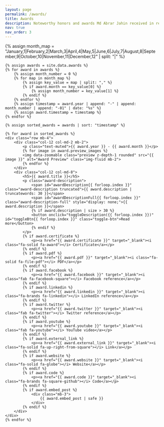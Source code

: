 ```yaml
---
layout: page
permalink: /awards/
title: Awards
description: Noteworthy honors and awards Md Abrar Jahin received in reversed chronological order.
nav: true
nav_order: 3
---
```



<div class="container">
    {% assign month_map = "January,1|February,2|March,3|April,4|May,5|June,6|July,7|August,8|September,9|October,10|November,11|December,12" | split: "|" %}
    
    {% assign awards = site.data.awards %}
    {% for award in awards %}
        {% assign month_number = 0 %}
        {% for map in month_map %}
            {% assign key_value = map | split: "," %}
            {% if award.month == key_value[0] %}
                {% assign month_number = key_value[1] %}
            {% endif %}
        {% endfor %}
        {% assign timestamp = award.year | append: "-" | append: month_number | append: "-01" | date: "%s" %}
        {% assign award.timestamp = timestamp %}
    {% endfor %}
    
    {% assign sorted_awards = awards | sort: "timestamp" %}

    {% for award in sorted_awards %}
    <div class="row mb-4">
        <div class="col-12 col-md-2 mb-2">
            <p class="text-muted">{{ award.year }} - {{ award.month }}</p>
            {% for image in award.preview_images %}
            <img data-zoomable class="preview z-depth-1 rounded" src="{{ image }}" alt="Award Preview" class="img-fluid mb-2">
            {% endfor %}
        </div>
        <div class="col-12 col-md-8">
            <h5>{{ award.title }}</h5>
            <p class="award-description">
                <span id="awardDescription{{ forloop.index }}" class="award-description truncated">{{ award.description | truncatewords: 30 }}</span>
                <span id="awardDescriptionFull{{ forloop.index }}" class="award-description-full" style="display: none;">{{ award.description }}</span>
                {% if award.description | size > 30 %}
                <button onclick="toggleDescription({{ forloop.index }})" id="toggleBtn{{ forloop.index }}" class="toggle-btn">Read more</button>
                {% endif %}
            </p>
            {% if award.certificate %}
                <p><a href="{{ award.certificate }}" target="_blank"><i class="fa-solid fa-award"></i> Certificate</a></p>
            {% endif %}
            {% if award.pdf %}
                <p><a href="{{ award.pdf }}" target="_blank"><i class="fa-solid fa-file-pdf"></i> PDF</a></p>
            {% endif %}
            {% if award.facebook %}
                <p><a href="{{ award.facebook }}" target="_blank"><i class="fab fa-facebook-square"></i> Facebook reference</a></p>
            {% endif %}
            {% if award.linkedin %}
                <p><a href="{{ award.linkedin }}" target="_blank"><i class="fa-brands fa-linkedin"></i> LinkedIn reference</a></p>
            {% endif %}
            {% if award.twitter %}
                <p><a href="{{ award.twitter }}" target="_blank"><i class="fab fa-twitter"></i> Twitter reference</a></p>
            {% endif %}
            {% if award.youtube %}
                <p><a href="{{ award.youtube }}" target="_blank"><i class="fab fa-youtube"></i> YouTube video</a></p>
            {% endif %}
            {% if award.external_link %}
                <p><a href="{{ award.external_link }}" target="_blank"><i class="fa-solid fa-up-right-from-square"></i> Link</a></p>
            {% endif %}
            {% if award.website %}
                <p><a href="{{ award.website }}" target="_blank"><i class="fa-solid fa-globe"></i> Website</a></p>
            {% endif %}
            {% if award.code %}
                <p><a href="{{ award.code }}" target="_blank"><i class="fa-brands fa-square-github"></i> Code</a></p>
            {% endif %}
            {% if award.embed_post %}
                <div class="mb-3">
                    {{ award.embed_post | safe }}
                </div>
            {% endif %}
        </div>
    </div>
    {% endfor %}
</div>


<style>
    .award-description-full {
        display: none;
    }

    .toggle-btn {
        background-color: #007bff;
        color: white;
        border: none;
        padding: 5px 10px;
        cursor: pointer;
        border-radius: 5px;
    }
</style>

<script>
    function toggleDescription(index) {
        var description = document.getElementById('awardDescription' + index);
        var fullDescription = document.getElementById('awardDescriptionFull' + index);
        var btn = document.getElementById('toggleBtn' + index);

        if (description.style.display === "none") {
            description.style.display = "inline";
            fullDescription.style.display = "none";
            btn.innerHTML = "Read more"; 
        } else {
            description.style.display = "none";
            fullDescription.style.display = "inline";
            btn.innerHTML = "Read less"; 
        }
    }
</script>





